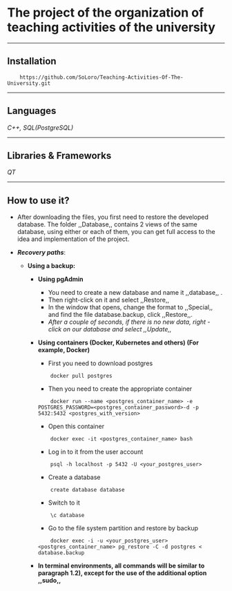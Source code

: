 # The project of the organization of teaching activities of the university
____
## Installation
```
    https://github.com/SoLoro/Teaching-Activities-Of-The-University.git
```
____
## Languages
*C++, SQL(PostgreSQL)*
____
## Libraries & Frameworks
*QT*
____
## How to use it?
- After downloading the files, you first need to restore the developed database. The folder ,,Database,, contains 2 views of the same database, using either or each of them, you can get full access to the idea and implementation of the project.
- ___Recovery paths___:

    - **Using a backup:**
 
        - **Using pgAdmin**
     
            - You need to create a new database and name it ,,database,, .
            - Then right-click on it and select ,,Restore,,
            - In the window that opens, change the format to ,,Special,, and find the file database.backup, click ,,Restore,,.
            - *After a couple of seconds, if there is no new data, right - click on our database and select ,,Update,,*
        
        - **Using containers (Docker, Kubernetes and others) (For example, Docker)**

            - First you need to download postgres 
            ```
                docker pull postgres
            ```
            - Then you need to create the appropriate container
            ```
                docker run --name <postgres_container_name> -e  POSTGRES_PASSWORD=<postgres_container_password>-d -p 5432:5432 <postgres_with_version>
            ```
            - Open this container
            ```
                docker exec -it <postgres_container_name> bash 
            ```
            - Log in to it from the user account
            ```
                psql -h localhost -p 5432 -U <your_postgres_user>
            ```
            - Create a database
            ```
                create database database
            ```
            - Switch to it
            ```
                \c database
            ```
            - Go to the file system partition and restore by backup
            ```
                docker exec -i -u <your_postgres_user> <postgres_container_name> pg_restore -C -d postgres < database.backup
            ```
            
        - **In terminal environments, all commands will be similar to paragraph 1.2), except for the use of the additional option ,,sudo,,**
